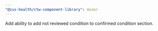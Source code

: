 ```yaml
---
"@zus-health/ctw-component-library": minor
---
```


Add ability to add not reviewed condition to confirmed condition section.
